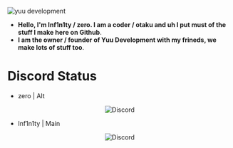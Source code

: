 ![yuu development](https://media.discordapp.net/attachments/783141895408320525/895769054181195827/Yuu_Development.png)

- **Hello, I'm Inf1n1ty / zero. I am a coder / otaku and uh I put must of the stuff I make here on Github**.
- **I am the owner / founder of Yuu Development with my frineds, we make lots of stuff too**.

# Discord Status

- zero | Alt
<p align="center"> <img src="https://discord.c99.nl/widget/theme-3/783136680923758622.png" alt="Discord" /> </p>

- Inf1n1ty | Main
<p align="center"> <img src="https://discord.c99.nl/widget/theme-3/710211279981379705.png" alt="Discord" /> </p>

